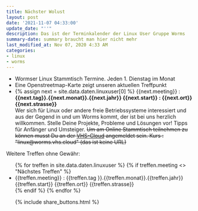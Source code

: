 ```yaml
---
title: Nächster Wolust
layout: post
date: '2021-11-07 04:33:00'
update_date: "''"
description: Das ist der Terminkalender der Linux User Gruppe Worms
summary-date: summary braucht man hier nicht mehr
last_modified_at: Nov 07, 2020 4:33 AM
categories:
- linux
- worms
---
```


<ul>
<li>Wormser Linux Stammtisch Termine. Jeden 1. Dienstag im Monat</li>

<!--Wer sich für Linux oder andere freie Betriebssysteme interessiert und aus der Gegend in und um Worms kommt, der ist bei uns herzlich willkommen.Stelle Deine Projekte, Probleme und Lösungen vor! Tipps für Anfänger und Umsteiger. -->
<li>Eine Openstreetmap-Karte zeigt unseren aktuellen Treffpunkt</li>

<li>
{% assign next = site.data.daten.linuxuser[0] %}
{{next.meeting}} :
<strong> {{next.tag}}.{{next.monat}}.{{next.jahr}} {{next.start}} : {{next.ort}} {{next.strasse}} </strong>

<div class="well">
Wer sich für Linux oder andere freie Betriebssysteme interessiert und aus der Gegend in und um Worms kommt, der ist bei uns herzlich willkommen. Stelle Deine Projekte, Probleme und Lösungen vor! Tipps für Anfänger und Umsteiger. <s>Um am Online Stammtisch teilnehmen zu können musst Du an der <a href="https://vhs.cloud">VHS-Cloud</a> angemeldet sein. Kurs : "linux@worms.vhs.cloud" (das ist keine URL)</s>
</div>
</li>
</ul>


Weitere Treffen ohne Gewähr:
<ul>
{% for treffen  in site.data.daten.linuxuser %}
   {% if treffen.meeting <> "Nächstes Treffen" %}
 <li>
 {{treffen.meeting}} :
     {{treffen.tag }}.{{treffen.monat}}.{{treffen.jahr}} {{treffen.start}} {{treffen.ort}} {{treffen.strasse}}
 </li>  
  {% endif %}
{% endfor %}


{% include share_buttons.html %}
